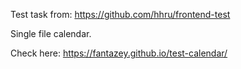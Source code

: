 Test task from: https://github.com/hhru/frontend-test

Single file calendar.

Check here: https://fantazey.github.io/test-calendar/